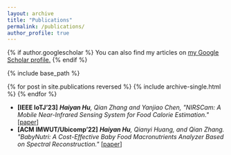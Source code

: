 ```yaml
---
layout: archive
title: "Publications"
permalink: /publications/
author_profile: true
---
```


{% if author.googlescholar %}
  You can also find my articles on <u><a href="{{author.googlescholar}}">my Google Scholar profile</a>.</u>
{% endif %}

{% include base_path %}

{% for post in site.publications reversed %}
  {% include archive-single.html %}
{% endfor %}


<!-- **Journal** -->
- **[IEEE IoTJ’23]** ***Haiyan Hu**, Qian Zhang and Yanjiao Chen, "NIRSCam: A Mobile Near-Infrared Sensing System for Food Calorie Estimation."* [[paper](https://ieeexplore.ieee.org/document/9745595)]
- **[ACM IMWUT/Ubicomp’22]** ***Haiyan Hu**, Qianyi Huang, and Qian Zhang. "BabyNutri: A Cost-Effective Baby Food Macronutrients Analyzer Based on Spectral Reconstruction."* [[paper](https://dl.acm.org/doi/10.1145/3580858)]
<!-- - 张黔, 薛梦, 谢文涛, **胡海燕**, 周宇轩, 黄彦道. 探索移动感知的价值：从可穿戴到非接触感知[J]. 中国计算机学会通讯, 2023, 19(3): 87-94. -->

<!-- **Conference** -->
